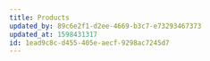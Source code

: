 ```yaml
---
title: Products
updated_by: 89c6e2f1-d2ee-4669-b3c7-e73293467373
updated_at: 1598431317
id: 1ead9c8c-d455-405e-aecf-9298ac7245d7
---
```

